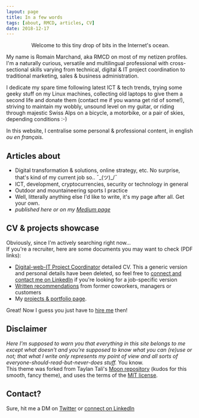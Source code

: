 ```yaml
---
layout: page
title: In a few words
tags: [about, RMCD, articles, CV]
date: 2018-12-17
---
```


<center>Welcome to this tiny drop of bits in the Internet's ocean.</center>

My name is Romain Marchand, aka RMCD on most of my netizen profiles.
I'm a naturally curious, versatile and multilingual professional with cross-sectional skills varying from technical, digital & IT project coordination to traditional marketing, sales & business administration.  

I dedicate my spare time following latest ICT & tech trends, trying some geeky stuff on my Linux machines, collecting old laptops to give them a second life and donate them (contact me if you wanna get rid of some!), striving to maintain my wobbly, unsound level on my guitar, or riding through majestic Swiss Alps on a bicycle, a motorbike, or a pair of skies, depending conditions :-)  

In this website, I centralise some personal & professional content, in english _ou en français._

## Articles about
* Digital transformation & solutions, online strategy, etc. No surprise, that's kind of my current job so.. ¯\_(ツ)_/¯
* ICT, development, cryptocurrencies, security or technology in general
* Outdoor and mountaineering sports I practice
* Well, litterally anything else I'd like to write, it's my page after all. Get your own.
* _published here or on my [Medium page](https://medium.com/@Romain_Marchand)_

## CV & projects showcase
Obviously, since I'm actively searching right now...  
If you're a recruiter, here are some documents you may want to check (PDF links):
* [Digital-web-IT Project Coordinator](https://cloud.disroot.org/s/SHeXcnS9dci5YCP) detailed CV. This a generic version and personal details have been deleted, so feel free to [connect and contact me on LinkedIn](https://www.linkedin.com/in/marchandromain/) if you're looking for a job-specific version  
* [Written recommendations](https://cloud.disroot.org/s/C6rfsnQcym8qYzE) from former coworkers, managers or customers
* My [projects & portfolio page](https://r-m-c-d.github.io/projects/).  

Great! Now I guess you just have to [hire me](https://www.linkedin.com/in/marchandromain/) then!

## Disclaimer

_Here I'm supposed to warn you that everything in this site belongs to me except what doesn't and you're supposed to know what you can (re)use or not; that what I write only represents my point of view and all sorts of everyone-should-read-but-never-does stuff._ You know.     
This theme was forked from Taylan Tali's [Moon repository](https://github.com/TaylanTatli/Moon) (kudos for this smooth, fancy theme), and uses the terms of the [MIT license](https://github.com/r-m-c-d/r-m-c-d.github.io/blob/master/LICENSE).  


## Contact?
Sure, hit me a DM on [Twitter](https://twitter.com/Roman0oO) or [connect on LinkedIn](https://www.linkedin.com/in/marchandromain/)

